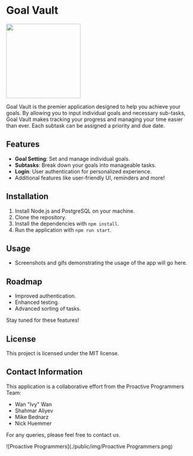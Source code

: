 
# Goal Vault

<img width='200px' src='https://github.com/Proactive-Programmers/goalvault/assets/112515781/c76d0061-2704-40f4-911e-2de2f2f15952'/>

Goal Vault is the premier application designed to help you achieve your goals. By allowing you to input individual goals and necessary sub-tasks, Goal Vault makes tracking your progress and managing your time easier than ever. Each subtask can be assigned a priority and due date.

## Features
- **Goal Setting**: Set and manage individual goals. 
- **Subtasks**: Break down your goals into manageable tasks.
- **Login**: User authentication for personalized experience.
- Additional features like user-friendly UI, reminders and more!

## Installation

1. Install Node.js and PostgreSQL on your machine.
2. Clone the repository.
3. Install the dependencies with `npm install`.
4. Run the application with `npm run start`.

## Usage
- Screenshots and gifs demonstrating the usage of the app will go here.

## Roadmap

- Improved authentication.
- Enhanced testing.
- Advanced sorting of tasks.

Stay tuned for these features!

## License

This project is licensed under the MIT license.

## Contact Information

This application is a collaborative effort from the Proactive Programmers Team:

- Wan "Ivy" Wan
- Shahmar Aliyev
- Mike Bednarz
- Nick Huemmer

For any queries, please feel free to contact us.

![Proactive Programmers](./public/img/Proactive Programmers.png)
